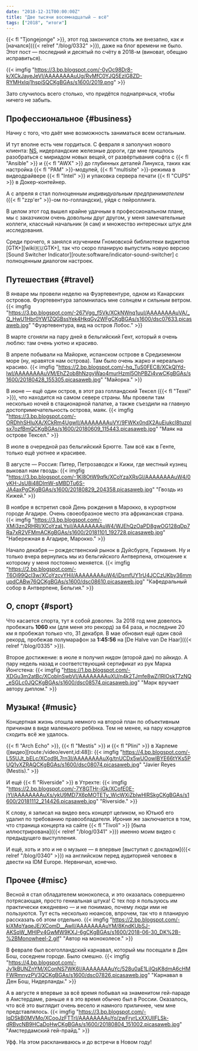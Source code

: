 ```yaml
---
date: "2018-12-31T00:00:00Z"
title: "Две тысячи восемнадцатый — всё"
tags: ["2018", "итоги"]
---
```


{{< fl "Tjongejonge" >}}, этот год закончился столь же внезапно, как и [начался]({{< relref "/blog/0332" >}}), даже на блог времени не было. Этот пост — последний и десятый по счёту в 2018-м (виноват, обещаю исправиться).

{{< imgfig "https://3.bp.blogspot.com/-0yOc98Dr8-k/XCkJayeJeVI/AAAAAAAAuUg/RvMfC0YJQ5EzlG8ZD-RYMHxlqj1hspiSQCKgBGAs/s1600/2019.png" >}}

Зато случилось всего столько, что придётся поднапрячься, чтобы ничего не забыть.

<!--more-->

## Профессиональное {#business}

Начну с того, что даёт мне возможность заниматься всем остальным.

И тут вполне есть чем гордиться. С февраля я заполучил нового клиента: [NS](https://www.ns.nl/), нидерландские железные дороги, где мне пришлось разобраться с мириадом новых вещей, от развёртывания софта с {{< fl "Ansible" >}} и {{< fl "AWX" >}} до глубинных деталей Линукса, таких как настройка {{< fl "PAM" >}}-модулей, {{< fl "multisite" >}}-режима в видеодрайвере {{< fl "Intel" >}} и упаковка сервера печати {{< fl "CUPS" >}} в Докер-контейнер.

А с апреля я стал полноценным *индивидуальным предпринимателем* ({{< fl "zzp'er" >}}-ом по-голландски), уйдя с пейроллинга.

В целом этот год вышел крайне удачным в профессиональном плане, мы с заказчиком очень довольны друг другом, у меня замечательные коллеги, классный начальник (я сам) и множество интересных штук для исследования.

Среди прочего, я занялся изучением Гномовской библиотеки виджетов [GTK+][wiki:ru:GTK+], так что скоро планирую выпустить новую версию [Sound Switcher Indicator][route:software/indicator-sound-switcher] с полноценным диалогом настроек.

## Путешествия {#travel}

В январе мы провели неделю на Фуэртевентуре, одном из Канарских островов. Фуэртевентура запомнилась мне солнцем и сильным ветром.
{{< imgfig "https://3.bp.blogspot.com/-267Vgg_f5Vk/XCkNWnq1uuI/AAAAAAAAuVA/_Q_HwU1Hbr0YW1ZQGBssYek4HkqGy2WFgCKgBGAs/s1600/dsc07633.picasaweb.jpg" "Фуэртевентура, вид на остров Лобос." >}}

В марте сгоняли на пару дней в бельгийский Гент, который я очень люблю: там очень уютно и красиво.

В апреле побывали на Майорке, испанском острове в Средиземном море (ну, нравятся нам острова). Там было очень жарко и нереально красиво.
{{< imgfig "https://2.bp.blogspot.com/-hq_TuS0FEC8/XCkQIYd-lwI/AAAAAAAAuVM/EhZ2ob8hNzgyWao4murHzmI5OhPBZi4vwCKgBGAs/s1600/20180428_155305.picasaweb.jpg" "Майорка." >}}

В июне — ещё один остров, в этот раз голландский Тексел ({{< fl "Texel" >}}), что находится на самом севере страны. Мы провели там несколько ночей в стационарной палатке, а также съездили на главную достопримечательность острова, маяк.
{{< imgfig "https://3.bp.blogspot.com/-ORDhhSHIuXA/XCkRm4UgwlI/AAAAAAAAuVY/9FWKx0ndX2AuEiukcl8tuzplsx7ozfBmQCKgBGAs/s1600/20180609_115443.picasaweb.jpg" "Маяк на острове Тексел." >}}

В июле в очередной раз бельгийский Брюгге. Там всё как в Генте, только ещё уютнее и красивее.

В августе — Россия: Питер, Петрозаводск и Кижи, где местный кузнец выковал нам гвоздь:
{{< imgfig "https://3.bp.blogspot.com/-1Kl8OtW9qfk/XCoYzaXRsGI/AAAAAAAAuW4/0yKH-JsU8i48DImW-sMBDTu6S-JA4axPgCKgBGAs/s1600/20180829_204358.picasaweb.jpg" "Гвоздь из Кижей." >}}

В ноябре я встретил свой День рождения в Марокко, в курортном городе Агадире. Очень своеобразное место эта африканская страна.
{{< imgfig "https://3.bp.blogspot.com/-XMi3zn2RHRI/XCoYzaLYsiI/AAAAAAAAuW4/WJEhQzOaPD8gwOG128qDp7Ra7xR2VFMmACKgBGAs/s1600/20181101_192728.picasaweb.jpg" "Набережная в Агадире, Марокко." >}}

Начало декабря — рождественский рынок в Дуйсбурге, Германия. Ну и только вчера вернулись мы из бельгийского Антверпена, отношение к которому у меня постоянно меняется.
{{< imgfig "https://2.bp.blogspot.com/-T6Oj99Qcl3w/XCoYzcvYHiI/AAAAAAAAuW4/iDsmfUY1rU4JCCzUKby36mmupdCABw76QCKgBGAs/s1600/dsc08610.picasaweb.jpg" "Кафедральный собор в Антверпене, Бельгия." >}}

## О, спорт {#sport}

Что касается спорта, тут я собой доволен. За 2018 год мне довелось пробежать **1060** км (для меня это рекорд) за 64 раза, и последние 20 км я пробежал только что, 31 декабря. В мае обновил ещё один свой рекорд, пробежав полумарафон за **1:45:56** на [De Halve van De Haar]({{< relref "/blog/0335" >}}).

Второе достижение: в июле я получил *нидан* (второй дан) по айкидо. А пару недель назад и соответствующий сертификат из рук Марка Йонгстена:
{{< imgfig "https://1.bp.blogspot.com/-XDGu3m2atBc/XCoblnSwbVI/AAAAAAAAuXU/n4k2TJmfe8wZi1RIOskT7zNQ_eSGLc0JQCKgBGAs/s1600/dsc08574.picasaweb.jpg" "Марк вручает автору диплом." >}}

## Музыка! {#music}

Концертная жизнь отошла немного на второй план по объективным причинам в виде маленького ребёнка. Тем не менее, на пару концертов сходить всё же удалось.

{{< fl "Arch Echo" >}}, {{< fl "Mestís" >}} и {{< fl "Plini" >}} в Харлеме ([видео][route:/video/event,id:48]):
{{< imgfig "https://4.bp.blogspot.com/-L55UJt_bELc/XCod9L7rn3I/AAAAAAAAuXg/tnUCDx5wUOowIBYE66tYKs5PUQ1yXZRAQCKgBGAs/s1600/dsc08074.picasaweb.jpg" "Javier Reyes (Mestís)." >}}

И ещё {{< fl "Riverside" >}} в Утрехте:
{{< imgfig "https://2.bp.blogspot.com/-7Y8GTHr-iGk/XCofE0E-jYI/AAAAAAAAuXs/ykU9MD7X6pMOTETy_WicWXiZblwHlRSkgCKgBGAs/s1600/20181112_214426.picasaweb.jpg" "Riverside." >}}

К слову, я записал на видео весь концерт целиком, но Ютьюб его удалил по требованию правообладателя. Ирония же заключается в том, что страница концерта на сайте {{< fl "Tivoli" >}} [была иллюстрирована]({{< relref "/blog/0341" >}}) именно моим видео с предыдущего выступления.

И ещё, хоть и это и не о музыке — я впервые [выступил с докладом]({{< relref "/blog/0340" >}}) на английском перед аудиторией человек в двести на IDM Europe. Нервничал, конечно.

## Прочее {#misc}

Весной я стал обладателем моноколеса, и это оказалась совершенно потрясающая, просто гениальная штука! С тех пор я пользуюсь им практически ежедневно — и не понимаю, почему люди ими не пользуются. Тут есть несколько нюансов, впрочем, так что я планирую рассказать об этом отдельно.
{{< imgfig "https://2.bp.blogspot.com/-kiXMqYaqeJE/XComD__AwlI/AAAAAAAAuYM/8KndKUbSJ-AKSqW_MHlPv4GwMW9KXJ-6gCKgBGAs/s1600/2018-06-30_DK%2B-%2BMonowheel-2.gif" "Автор на моноколесе." >}}

В феврале был всеголландский карнавал, который мы посещали в Ден Бош, соседнем городе. Было смешно.
{{< imgfig "https://4.bp.blogspot.com/-Jv1kBUNZnYM/XConNS7WK6I/AAAAAAAAuYc/528u0aE1LjIQsK8dmA6cHMFWRmnyzPV3QCKgBGAs/s1600/dsc07826.picasaweb.jpg" "Карнавал в Ден Бош, Нидерланды." >}}

А в августе я впервые за всё время побывал на знаменитом гей-параде в Амстердаме, раньше я в это время обычно был в России. Оказалось, что всё это выглядит очень весело и намного приличнее, чем мне представлялось.
{{< imgfig "https://3.bp.blogspot.com/-IqDSkB0MVMo/XCooJzFTTrI/AAAAAAAAuYo/zwFryrLxXXUllFLSk-dRBvcNB9HCaDoHwCKgBGAs/s1600/20180804_151002.picasaweb.jpg" "Амстердамский гей-прайд." >}}

Уфф. На этом раскланиваюсь и до встречи в Новом году!
